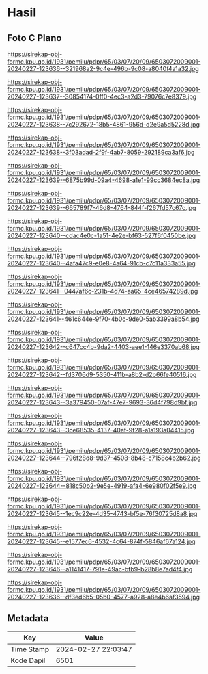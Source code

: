 # Hasil

## Foto C Plano

https://sirekap-obj-formc.kpu.go.id/1931/pemilu/pdpr/65/03/07/20/09/6503072009001-20240227-123636--321968a2-9c4e-496b-9c08-a8040f4a1a32.jpg

https://sirekap-obj-formc.kpu.go.id/1931/pemilu/pdpr/65/03/07/20/09/6503072009001-20240227-123637--30854174-0ff0-4ec3-a2d3-79076c7e8379.jpg

https://sirekap-obj-formc.kpu.go.id/1931/pemilu/pdpr/65/03/07/20/09/6503072009001-20240227-123638--7c292672-18b5-4861-956d-d2e9a5d5228d.jpg

https://sirekap-obj-formc.kpu.go.id/1931/pemilu/pdpr/65/03/07/20/09/6503072009001-20240227-123638--3f03adad-2f9f-4ab7-8059-292189ca3af6.jpg

https://sirekap-obj-formc.kpu.go.id/1931/pemilu/pdpr/65/03/07/20/09/6503072009001-20240227-123639--6875b99d-09a4-4698-a1e1-99cc3684ec8a.jpg

https://sirekap-obj-formc.kpu.go.id/1931/pemilu/pdpr/65/03/07/20/09/6503072009001-20240227-123639--665789f7-46d8-4764-844f-f267fd57c67c.jpg

https://sirekap-obj-formc.kpu.go.id/1931/pemilu/pdpr/65/03/07/20/09/6503072009001-20240227-123640--cdac4e0c-1a51-4e2e-bf63-527f6f0450be.jpg

https://sirekap-obj-formc.kpu.go.id/1931/pemilu/pdpr/65/03/07/20/09/6503072009001-20240227-123640--4afa47c9-e0e8-4a64-91cb-c7c11a333a55.jpg

https://sirekap-obj-formc.kpu.go.id/1931/pemilu/pdpr/65/03/07/20/09/6503072009001-20240227-123641--0447af6c-231b-4d74-aa65-4ce46574289d.jpg

https://sirekap-obj-formc.kpu.go.id/1931/pemilu/pdpr/65/03/07/20/09/6503072009001-20240227-123641--461c644e-9f70-4b0c-9de0-5ab3399a8b54.jpg

https://sirekap-obj-formc.kpu.go.id/1931/pemilu/pdpr/65/03/07/20/09/6503072009001-20240227-123642--c647cc4b-9da2-4403-aee1-146e3370ab68.jpg

https://sirekap-obj-formc.kpu.go.id/1931/pemilu/pdpr/65/03/07/20/09/6503072009001-20240227-123642--fd3706d9-5350-411b-a8b2-d2b66fe40516.jpg

https://sirekap-obj-formc.kpu.go.id/1931/pemilu/pdpr/65/03/07/20/09/6503072009001-20240227-123643--3a379450-07af-47e7-9693-36d4f798d9bf.jpg

https://sirekap-obj-formc.kpu.go.id/1931/pemilu/pdpr/65/03/07/20/09/6503072009001-20240227-123643--3ce68535-4137-40af-9f28-a1a193a04415.jpg

https://sirekap-obj-formc.kpu.go.id/1931/pemilu/pdpr/65/03/07/20/09/6503072009001-20240227-123644--796f28d8-9d37-4508-8b48-c7158c4b2b62.jpg

https://sirekap-obj-formc.kpu.go.id/1931/pemilu/pdpr/65/03/07/20/09/6503072009001-20240227-123644--818c50b2-9e5e-4919-afa4-6e980f02f5e9.jpg

https://sirekap-obj-formc.kpu.go.id/1931/pemilu/pdpr/65/03/07/20/09/6503072009001-20240227-123645--1ec9c22e-4d35-4743-bf5e-76f30725d8a8.jpg

https://sirekap-obj-formc.kpu.go.id/1931/pemilu/pdpr/65/03/07/20/09/6503072009001-20240227-123645--e1577ec6-4532-4c64-874f-5846af67a124.jpg

https://sirekap-obj-formc.kpu.go.id/1931/pemilu/pdpr/65/03/07/20/09/6503072009001-20240227-123646--a1141417-791e-49ac-bfb9-b28b8e7ad4f4.jpg

https://sirekap-obj-formc.kpu.go.id/1931/pemilu/pdpr/65/03/07/20/09/6503072009001-20240227-123636--df3ed6b5-05b0-4577-a928-a8e4b6af3594.jpg


## Metadata

| Key        | Value               |
| ---------- | ------------------- |
| Time Stamp | 2024-02-27 22:03:47 |
| Kode Dapil | 6501                |



